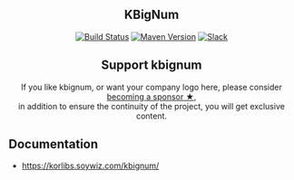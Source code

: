 <h2 align="center">KBigNum</h2>

<!-- BADGES -->
<p align="center">
	<a href="https://github.com/korlibs/kbignum/actions"><img alt="Build Status" src="https://github.com/korlibs/kbignum/workflows/CI/badge.svg" /></a>
	<a href="https://bintray.com/korlibs/korlibs/kbignum"><img alt="Maven Version" src="https://img.shields.io/bintray/v/korlibs/korlibs/kbignum.svg?style=flat&label=maven" /></a>
	<a href="https://slack.soywiz.com/"><img alt="Slack" src="https://img.shields.io/badge/chat-on%20slack-green?style=flat&logo=slack" /></a>
</p>
<!-- /BADGES -->

<!-- SUPPORT -->
<h2 align="center">Support kbignum</h2>
<p align="center">
If you like kbignum, or want your company logo here, please consider <a href="https://github.com/sponsors/soywiz">becoming a sponsor ★</a>,<br />
in addition to ensure the continuity of the project, you will get exclusive content.
</p>
<!-- /SUPPORT -->

## Documentation

* <https://korlibs.soywiz.com/kbignum/>
